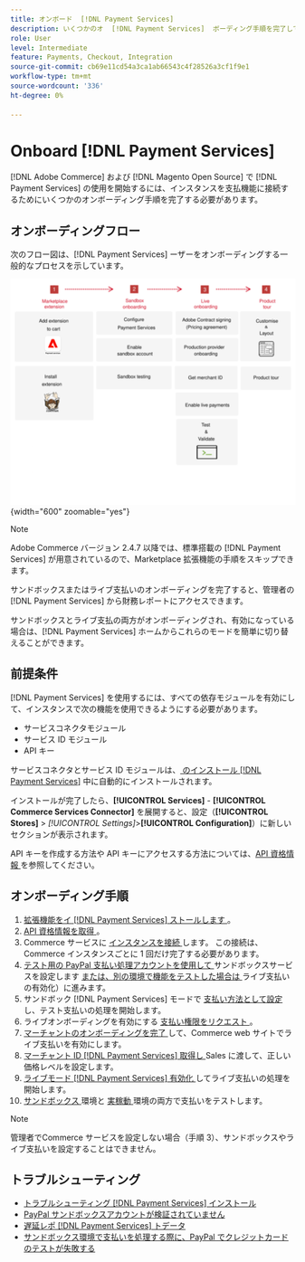 ```yaml
---
title: オンボード  [!DNL Payment Services]
description: いくつかのオ  [!DNL Payment Services]  ボーディング手順を完了して、インスタンスを機能と接続します。
role: User
level: Intermediate
feature: Payments, Checkout, Integration
source-git-commit: cb69e11cd54a3ca1ab66543c4f28526a3cf1f9e1
workflow-type: tm+mt
source-wordcount: '336'
ht-degree: 0%

---
```


# Onboard [!DNL Payment Services]

[!DNL Adobe Commerce] および [!DNL Magento Open Source] で [!DNL Payment Services] の使用を開始するには、インスタンスを支払機能に接続するためにいくつかのオンボーディング手順を完了する必要があります。

## オンボーディングフロー

次のフロー図は、[!DNL Payment Services] ーザーをオンボーディングする一般的なプロセスを示しています。

![ オンボーディングフロー ](assets/onboarding-diagram.svg){width="600" zoomable="yes"}

>[!NOTE]
>
> Adobe Commerce バージョン 2.4.7 以降では、標準搭載の [!DNL Payment Services] が用意されているので、Marketplace 拡張機能の手順をスキップできます。

サンドボックスまたはライブ支払いのオンボーディングを完了すると、管理者の [!DNL Payment Services] から財務レポートにアクセスできます。

サンドボックスとライブ支払の両方がオンボーディングされ、有効になっている場合は、[!DNL Payment Services] ホームからこれらのモードを簡単に切り替えることができます。

## 前提条件

[!DNL Payment Services] を使用するには、すべての依存モジュールを有効にして、インスタンスで次の機能を使用できるようにする必要があります。

* サービスコネクタモジュール
* サービス ID モジュール
* API キー

サービスコネクタとサービス ID モジュールは、[ のインストール  [!DNL Payment Services]](install.md) 中に自動的にインストールされます。

インストールが完了したら、**[!UICONTROL Services]** - **[!UICONTROL Commerce Services Connector]** を展開すると、設定（**[!UICONTROL Stores]** > _[!UICONTROL Settings]_>**[!UICONTROL Configuration]**）に新しいセクションが表示されます。

API キーを作成する方法や API キーにアクセスする方法については、[API 資格情報 ](#obtain-api-credentials) を参照してください。

## オンボーディング手順

1. [ 拡張機能をイ  [!DNL Payment Services]  ストールします ](install.md#get-payment-services)。
1. [API 資格情報を取得 ](connect.md#obtain-api-credentials)。
1. Commerce サービスに [ インスタンスを接続 ](connect.md#configure-commerce-services) します。 この接続は、Commerce インスタンスごとに 1 回だけ完了する必要があります。
1. [ テスト用の PayPal 支払い処理アカウントを使用して ](sandbox.md#enable-sandbox-testing) サンドボックスサービスを設定します [ または、別の環境で機能をテストした場合は ](sandbox.md#enable-live-payments) ライブ支払いの有効化）に進みます。
1. サンドボック  [!DNL Payment Services]  モードで [ 支払い方法として設定 ](production.md#set-payment-services-as-payment-method) し、テスト支払いの処理を開始します。
1. ライブオンボーディングを有効にする [ 支払い権限をリクエスト ](production.md#request-payments-entitlement-from-adobe)。
1. [ マーチャントのオンボーディングを完了 ](production.md#complete-merchant-onboarding) して、Commerce web サイトでライブ支払いを有効にします。
1. [ マーチャント ID [!DNL Payment Services]  取得し ](production.md#configure-pricing-tier)Sales に渡して、正しい価格レベルを設定します。
1. [ ライブモード  [!DNL Payment Services]  有効化 ](production.md#enable-live-payments) してライブ支払いの処理を開始します。
1. [ サンドボックス ](sandbox.md#test-in-sandbox-environment) 環境と [ 実稼動 ](production.md#test-in-production) 環境の両方で支払いをテストします。

>[!NOTE]
>
>管理者でCommerce サービスを設定しない場合（手順 3）、サンドボックスやライブ支払いを設定することはできません。

## トラブルシューティング

* [ トラブルシューティング  [!DNL Payment Services]  インストール ](https://experienceleague.adobe.com/docs/commerce-knowledge-base/kb/troubleshooting/payments/payservices-install.html?lang=ja)
* [PayPal サンドボックスアカウントが検証されていません ](https://experienceleague.adobe.com/docs/commerce-knowledge-base/kb/troubleshooting/payments/payservices-paypal-acct.html?lang=ja)
* [ 遅延レポ  [!DNL Payment Services]  トデータ ](https://experienceleague.adobe.com/docs/commerce-knowledge-base/kb/troubleshooting/payments/payservices-report-info-delayed.html?lang=ja)
* [ サンドボックス環境で支払いを処理する際に、PayPal でクレジットカードのテストが失敗する ](https://experienceleague.adobe.com/docs/commerce-knowledge-base/kb/troubleshooting/payments/payservices-cc-sandbox-failure.html?lang=ja)
